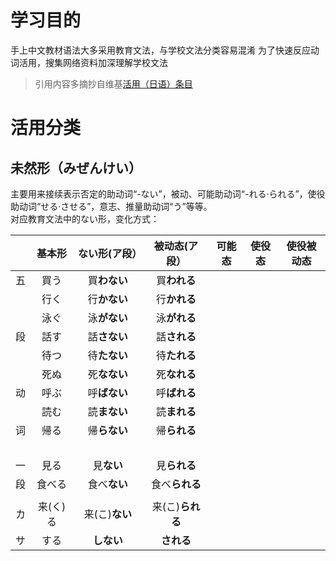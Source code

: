 # 学习目的
手上中文教材语法大多采用教育文法，与学校文法分类容易混淆
为了快速反应动词活用，搜集网络资料加深理解学校文法
> 引用内容多摘抄自维基[活用（日语）条目](https://zh.wikipedia.org/wiki/%E6%B4%BB%E7%94%A8_(%E6%97%A5%E8%AA%9E)) 

# 活用分类
## 未然形（みぜんけい）
  主要用来接续表示否定的助动词“-ない”，被动、可能助动词“-れる‧られる”，使役助动词“せる‧させる”，意志、推量助动词“う”等等。  
  对应教育文法中的ない形，变化方式：  

|   |基本形   |ない形(ア段）|被动态(ア段）    |可能态      |使役态     |使役被动态   |
|:-:|:------:|:---------:|:-------------:|:---------:|:---------:|:---------:|
|五 |買う     |買**わない**  |買**われる**    |
|   |行く     |行**かない**  |行**かれる**    |
|   |泳ぐ     |泳**がない**  |泳**がれる**    |
|段 |話す     |話**さない**  |話**される**    |
|   |待つ     |待**たない**  |待**たれる**    |
|   |死ぬ     |死**なない**  |死**なれる**    |
|动 |呼ぶ     |呼**ばない**  |呼**ばれる**    |
|   |読む     |読**まない**  |読**まれる**    |
|词 |帰る     |帰**らない**  |帰**られる**    |
|   |　　     |　　　　　    |　　　　 　　    |
|一 |見る     |見**ない**    |見**られる**    |
|段 |食べる   |食べ**ない**  |食べ**られる**   |
|   |        |             |               |
|カ |来(く)る |来(こ)**ない**|来(こ)**られる**|
|サ |する　   |**しない**　  |**される**     | 














